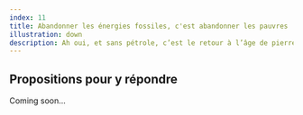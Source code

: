 ```yaml
---
index: 11
title: Abandonner les énergies fossiles, c'est abandonner les pauvres
illustration: down
description: Ah oui, et sans pétrole, c’est le retour à l’âge de pierre ! Et les sociétés en voie de développement on les laisse tomber ?
---
```


## Propositions pour y répondre

Coming soon...